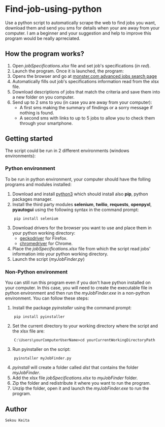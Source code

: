 # Find-job-using-python
Use a python script to automatically scrape the web to find jobs you want, download them and send you sms for details when your are away from your computer.
I am a beginner and your suggestion and help to improve this program would be really aprreciated.

## How the program works?
1. Open *jobSpecifications.xlsx* file and set job's specifications (*in red*).
2. Launch the program. Once it is launched, the program:
3. Opens the browser and go at [monster.com advanced jobs search page](https://www.monster.com/jobs/advanced-search?intcid=skr_navigation_www_advanced-search)
4. Automatically fills out job's specifications information read from the xlsx file.
5. Download descriptions of jobs that match the criteria and save them into a new folder on you computer.
6. Send up to 2 sms to you (in case you are away from your computer):
    * A first sms making the summary of findings or a sorry message if nothing is found.
    * A second sms with links to up to 5 jobs to allow you to check them through your smartphone. 

## Getting started
The script could be run in 2 different environments (windows environments):

### Python environment
To be run in python environment, your computer should have the folling programs and modules installed:
1. Download and install [python3](https://www.python.org/downloads/) which should install also **pip**, python packages manager.
2. Install the third party modules **selenium**, **twilio**, **requests**, **openpyxl**, **pyautogui**  using the following syntax in the command prompt:
```
    pip install selenium
````
3. Download drivers for the browser you want to use and place them in your python working directory:
    * [geckodriver](https://github.com/mozilla/geckodriver) for Firefox.
    * [chromedriver](https://chromedriver.chromium.org/downloads) for Chrome.
4. Place the *jobSpecifications.xlsx* file from which the script read jobs' information into your python working directory.
5. Launch the script (*myJobFinder.py*)

### Non-Python environment
You can still run this program even if you don't have python installed on your computer. In this case, you will need to create the executable file in python environment and  then run the *myJobFinder.exe* in a non-python environment. You can follow these steps:
1. Install the package *pyinstaller* using the command prompt:
```
    pip install pyinstaller
```
2. Set the current directory to your working directory where the script and the xlsx file are:
```
    C:\Users\yourComputerUserName>cd yourCurrentWorkingDirectoryPath
```
3. Run pyinstaller on the script:
```
    pyinstaller myJobFinder.py
```
4. *pyinstall* will create a folder called *dist* that contains the folder *myJobFinder*.
5. Add the xlsx file *jobSpecifications.xlsx* to *myJobFinder* folder.
6. Zip the folder and redistribute it where you want to run the program.
7. Unzip the folder, open it and launch the *myJobFinder.exe* to run the program.

## Author
    Sekou Keita